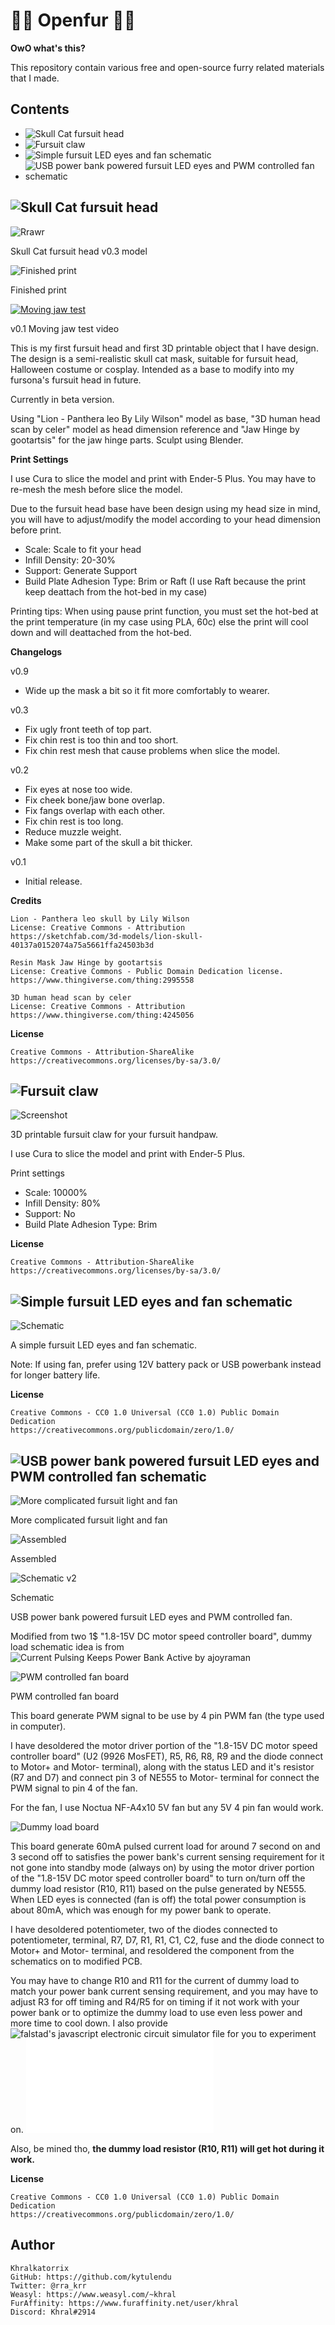 🐾🐾 Openfur 🐾🐾
================

**OwO what's this?**

This repository contain various free and open-source furry related materials that I made.

Contents
--------
- ![Skull Cat fursuit head](./skullcat)
- ![Fursuit claw](./fursuit_claw)
- ![Simple fursuit LED eyes and fan schematic](./fursuit_light_and_fan)
- ![USB power bank powered fursuit LED eyes and PWM controlled fan schematic](./fursuit_light_fan_v2)

![Skull Cat fursuit head](./skullcat)
----------------------

![Rrawr](./skullcat/05_skullcat_fursuit_head_v0.3.png)

Skull Cat fursuit head v0.3 model

![Finished print](./skullcat/03_IMG_20201118_224858_600.jpg)

Finished print

[![Moving jaw test](https://img.youtube.com/vi/nCF7k2U8QHU/0.jpg)](https://www.youtube.com/watch?v=nCF7k2U8QHU)

v0.1 Moving jaw test video

This is my first fursuit head and first 3D printable object that I have design. The design is a semi-realistic skull cat mask, suitable for fursuit head, Halloween costume or cosplay. Intended as a base to modify into my fursona's fursuit head in future.

Currently in beta version.

Using "Lion - Panthera leo By Lily Wilson" model as base, "3D human head scan by celer" model as head dimension reference and "Jaw Hinge by gootartsis" for the jaw hinge parts. Sculpt using Blender.

**Print Settings**

I use Cura to slice the model and print with Ender-5 Plus. You may have to re-mesh the mesh before slice the model.

Due to the fursuit head base have been design using my head size in mind, you will have to adjust/modify the model according to your head dimension before print.

- Scale: Scale to fit your head
- Infill Density: 20-30%
- Support: Generate Support
- Build Plate Adhesion Type: Brim or Raft (I use Raft because the print keep deattach from the hot-bed in my case)

Printing tips: When using pause print function, you must set the hot-bed at the print temperature (in my case using PLA, 60c) else the print will cool down and will deattached from the hot-bed.

**Changelogs**

v0.9

- Wide up the mask a bit so it fit more comfortably to wearer.

v0.3

- Fix ugly front teeth of top part.
- Fix chin rest is too thin and too short.
- Fix chin rest mesh that cause problems when slice the model.

v0.2

- Fix eyes at nose too wide.
- Fix cheek bone/jaw bone overlap.
- Fix fangs overlap with each other.
- Fix chin rest is too long.
- Reduce muzzle weight.
- Make some part of the skull a bit thicker.

v0.1

- Initial release.

**Credits**

    Lion - Panthera leo skull by Lily Wilson
    License: Creative Commons - Attribution
    https://sketchfab.com/3d-models/lion-skull-40137a0152074a75a5661ffa24503b3d

    Resin Mask Jaw Hinge by gootartsis
    License: Creative Commons - Public Domain Dedication license.
    https://www.thingiverse.com/thing:2995558

    3D human head scan by celer
    License: Creative Commons - Attribution
    https://www.thingiverse.com/thing:4245056

**License**

    Creative Commons - Attribution-ShareAlike
    https://creativecommons.org/licenses/by-sa/3.0/

![Fursuit claw](./fursuit_claw)
----------------------

![Screenshot](./fursuit_claw/screenshot_claw.png)

3D printable fursuit claw for your fursuit handpaw.

I use Cura to slice the model and print with Ender-5 Plus.

Print settings
- Scale: 10000%
- Infill Density: 80%
- Support: No
- Build Plate Adhesion Type: Brim

**License**

    Creative Commons - Attribution-ShareAlike
    https://creativecommons.org/licenses/by-sa/3.0/

![Simple fursuit LED eyes and fan schematic](./fursuit_light_and_fan)
----------------------

![Schematic](./fursuit_light_and_fan/fursuit_light_and_fan_schematic.png)

A simple fursuit LED eyes and fan schematic.

Note: If using fan, prefer using 12V battery pack or USB powerbank instead for longer battery life.

**License**

    Creative Commons - CC0 1.0 Universal (CC0 1.0) Public Domain Dedication
    https://creativecommons.org/publicdomain/zero/1.0/

![USB power bank powered fursuit LED eyes and PWM controlled fan schematic](./fursuit_light_fan_v2)
----------------------

![More complicated fursuit light and fan](./fursuit_light_fan_v2/fursuit_light_fan_v2.jpg)

More complicated fursuit light and fan

![Assembled](./fursuit_light_fan_v2/fursuit_light_fan_v2_assembled.jpg)

Assembled

![Schematic v2](./fursuit_light_fan_v2/fursuit_light_fan_v2_schematic.png)

Schematic

USB power bank powered fursuit LED eyes and PWM controlled fan.

Modified from two 1$ "1.8-15V DC motor speed controller board", dummy load schematic idea is from ![Current Pulsing Keeps Power Bank Active by ajoyraman](https://www.instructables.com/Current-Pulsing-Keeps-Power-Bank-Active/)

![PWM controlled fan board](./fursuit_light_fan_v2/pwm_board.jpg)

PWM controlled fan board

This board generate PWM signal to be use by 4 pin PWM fan (the type used in computer).

I have desoldered the motor driver portion of the "1.8-15V DC motor speed controller board" (U2 (9926 MosFET), R5, R6, R8, R9 and the diode connect to Motor+ and Motor- terminal), along with the status LED and it's resistor (R7 and D7) and connect pin 3 of NE555 to Motor- terminal for connect the PWM signal to pin 4 of the fan.

For the fan, I use Noctua NF-A4x10 5V fan but any 5V 4 pin fan would work.

![Dummy load board](./fursuit_light_fan_v2/dummy_load_board.jpg)

This board generate 60mA pulsed current load for around 7 second on and 3 second off to satisfies the power bank's current sensing requirement for it not gone into standby mode (always on) by using the motor driver portion of the "1.8-15V DC motor speed controller board" to turn on/turn off the dummy load resistor (R10, R11) based on the pulse generated by NE555. When LED eyes is connected (fan is off) the total power consumption is about 80mA, which was enough for my power bank to operate.

I have desoldered potentiometer, two of the diodes connected to potentiometer, terminal, R7, D7, R1, R1, C1, C2, fuse and the diode connect to Motor+ and Motor- terminal, and resoldered the component from the schematics on to modified PCB.

You may have to change R10 and R11 for the current of dummy load to match your power bank current sensing requirement, and you may have to adjust R3 for off timing and R4/R5 for on timing if it not work with your power bank or to optimize the dummy load to use even less power and more time to cool down.
I also provide ![falstad's javascript electronic circuit simulator](http://www.falstad.com/circuit/) file for you to experiment on. ![simulation file](./fursuit_light_fan_v2/powerbank-always-on.circuitjs.txt)

Also, be mined tho, **the dummy load resistor (R10, R11) will get hot during it work.**

**License**

    Creative Commons - CC0 1.0 Universal (CC0 1.0) Public Domain Dedication
    https://creativecommons.org/publicdomain/zero/1.0/

Author
------

    Khralkatorrix
    GitHub: https://github.com/kytulendu
    Twitter: @rra_krr
    Weasyl: https://www.weasyl.com/~khral
    FurAffinity: https://www.furaffinity.net/user/khral
    Discord: Khral#2914
